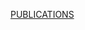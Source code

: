 <html>

<body>

<p> <p><a href="https://fergalmccann.github.io/publications/Published_Work">PUBLICATIONS</a> </p>

<p>  <p><a href="https://fergalmccann.github.io/publications/wip"WORKS IN PROGRESS"</a> </p> </p>
  
</body>


</html>
